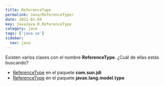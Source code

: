 ```yaml
---
title: ReferenceType
permalink: Java/ReferenceType/
date: 2021-01-04
key: JavaJava.R.ReferenceType
category: java
tags: ['java se']
sidebar: 
  nav: java
---
```


Existen varios clases con el nombre **ReferenceType**. ¿Cuál de ellas estás buscando?
<ul>
<li><a href="/Java/ReferenceType-com-sun-jdi/">ReferenceType</a> en el paquete <strong>com.sun.jdi</strong></li>
<li><a href="/Java/ReferenceType-javax-lang-model-type/">ReferenceType</a> en el paquete <strong>javax.lang.model.type</strong></li>
<ul>
